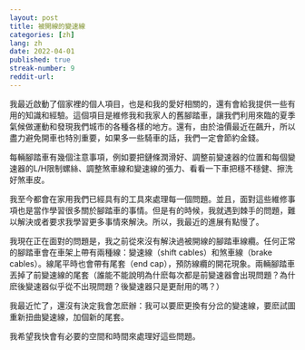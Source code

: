 ```yaml
---
layout: post
title: 被開線的變速線 
categories: [zh]
lang: zh
date: 2022-04-01
published: true
streak-number: 9
reddit-url:
---
```

我最近啟動了個家裡的個人項目，也是和我的愛好相關的，還有會給我提供一些有用的知識和經驗。這個項目是維修我和我家人的舊腳踏車，讓我們利用來臨的夏季氣候做運動和發現我們城市的各種各樣的地方。還有，由於油價最近在飆升，所以盡力避免開車也特別重要，如果多一些騎車的話，我們一定會節約金錢。

每輛腳踏車有幾個注意事項，例如要把鏈條潤滑好、調整前變速器的位置和每個變速器的L/H限制螺絲、調整煞車線和變速線的張力、看看一下車把穩不穩健、擦洗好煞車皮。

我至今都會在家用我們已經具有的工具來處理每一個問題。並且，面對這些維修事項也是當作學習很多關於腳踏車的事情。但是有的時候，我就遇到棘手的問題，難以解決或者要求我學習更多事情來解決。所以，我最近的進展有點慢了。

我現在正在面對的問題是，我之前從來沒有解決過被開線的腳踏車線纜。任何正常的腳踏車會在車架上帶有兩種線：變速線（shift cables）和煞車線（brake cables）。線尾平時也會帶有尾套（end cap），預防線纜的開花現象。兩輛腳踏車丟掉了前變速線的尾套（誰能不能說明為什麽每次都是前變速器會出現問題？為什麽後變速器似乎從不出現問題？後變速器只是更耐用的嗎？）

我最近忙了，還沒有決定我會怎麽辦：我可以要麽更換有分岔的變速線，要麽試圖重新扭曲變速線，加個新的尾套。

我希望我快會有必要的空間和時間來處理好這些問題。
